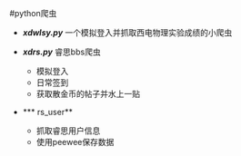#python爬虫

+ ***xdwlsy.py*** 一个模拟登入并抓取西电物理实验成绩的小爬虫

+ ***xdrs.py*** 睿思bbs爬虫
    
    + 模拟登入
    + 日常签到
    + 获取散金币的帖子并水上一贴

+ *** rs_user**

    +  抓取睿思用户信息
    +  使用peewee保存数据

